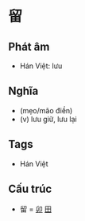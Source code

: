 # 留

## Phát âm
* Hán Việt: lưu

## Nghĩa
* (mẹo/mão điền)
* (v) lưu giữ, lưu lại

## Tags
* Hán Việt

## Cấu trúc
* 留 = [卯](卯.md) [田](田.md)

<script>window.HANZI_FIELD='留';</script>